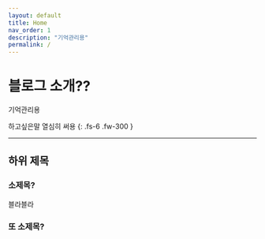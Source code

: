 ```yaml
---
layout: default
title: Home
nav_order: 1
description: "기억관리용"
permalink: /
---
```


# 블로그 소개??
기억관리용

하고싶은말 열심히 써용
{: .fs-6 .fw-300 }

---

## 하위 제목

### 소제목?

블라블라

### 또 소제목?

